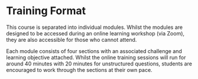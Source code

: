 # Training Format

This course is separated into individual modules. Whilst the modules are designed to be accessed during an online learning workshop \(via Zoom\), they are also accessible for those who cannot attend.

Each module consists of four sections with an associated challenge and learning objective attached. Whilst the online training sessions will run for around 40 minutes with 20 minutes for unstructured questions, students are encouraged to work through the sections at their own pace.

